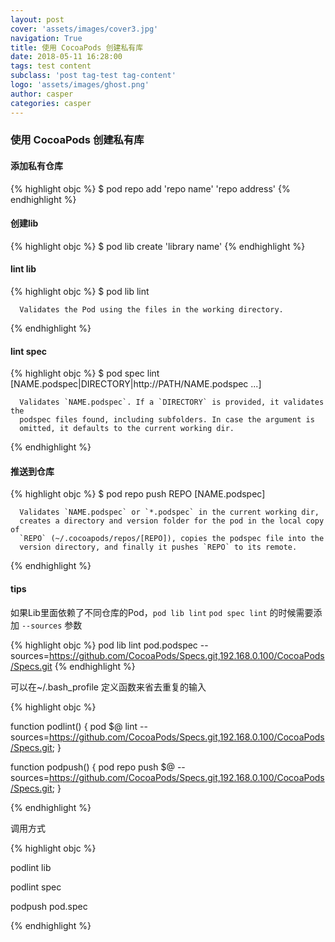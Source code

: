 ```yaml
---
layout: post
cover: 'assets/images/cover3.jpg'
navigation: True
title: 使用 CocoaPods 创建私有库
date: 2018-05-11 16:28:00
tags: test content
subclass: 'post tag-test tag-content'
logo: 'assets/images/ghost.png'
author: casper
categories: casper
---
```


### 使用 CocoaPods 创建私有库

#### 添加私有仓库

{% highlight objc %}
$ pod repo add 'repo name' 'repo address'
{% endhighlight %}

#### 创建lib

{% highlight objc %}
$ pod lib create 'library name'
{% endhighlight %}

#### lint lib

{% highlight objc %}
$ pod lib lint

      Validates the Pod using the files in the working directory.
{% endhighlight %}

#### lint spec

{% highlight objc %}
$ pod spec lint [NAME.podspec|DIRECTORY|http://PATH/NAME.podspec ...]

      Validates `NAME.podspec`. If a `DIRECTORY` is provided, it validates the
      podspec files found, including subfolders. In case the argument is
      omitted, it defaults to the current working dir.
{% endhighlight %}

#### 推送到仓库

{% highlight objc %}
 $ pod repo push REPO [NAME.podspec]

      Validates `NAME.podspec` or `*.podspec` in the current working dir,
      creates a directory and version folder for the pod in the local copy of
      `REPO` (~/.cocoapods/repos/[REPO]), copies the podspec file into the
      version directory, and finally it pushes `REPO` to its remote.
{% endhighlight %}

#### tips

如果Lib里面依赖了不同仓库的Pod，`pod lib lint` `pod spec lint` 的时候需要添加 `--sources` 参数

{% highlight objc %}
pod lib lint pod.podspec --sources=https://github.com/CocoaPods/Specs.git,192.168.0.100/CocoaPods/Specs.git
{% endhighlight %}

可以在~/.bash_profile 定义函数来省去重复的输入

{% highlight objc %}

function podlint() { pod $@ lint --sources=https://github.com/CocoaPods/Specs.git,192.168.0.100/CocoaPods/Specs.git; }

function podpush() { pod repo push $@ --sources=https://github.com/CocoaPods/Specs.git,192.168.0.100/CocoaPods/Specs.git; }

{% endhighlight %}

调用方式

{% highlight objc %}

podlint lib

podlint spec

podpush pod.spec

{% endhighlight %}


